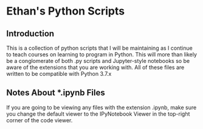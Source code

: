 # Ethan's Python Scripts
## Introduction
This is a collection of python scripts that I will be maintaining as I continue to teach courses on learning to program in Python. This will more than likely be a conglomerate of both .py scripts and Jupyter-style notebooks so be aware of the extensions that you are working with.
All of these files are written to be compatible with Python 3.7.x

## Notes About \*.ipynb Files
If you are going to be viewing any files with the extension .ipynb, make sure you change the default viewer to the IPyNotebook Viewer in the top-right corner of the code viewer.

